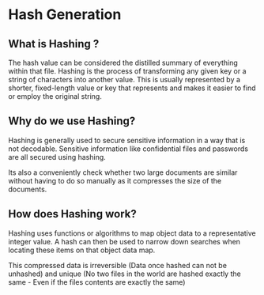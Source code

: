 # Hash Generation

## What is Hashing ?

The hash value can be considered the distilled summary of everything within that file. Hashing is the process of transforming any given key or a string of characters into another value. This is usually represented by a shorter, fixed-length value or key that represents and makes it easier to find or employ the original string.

## Why do we use Hashing?

Hashing is generally used to secure sensitive information in a way that is not decodable. Sensitive information like confidential files and passwords are all secured using hashing.

Its also a conveniently check whether two large  documents are similar without having to do so manually as it compresses the size of the documents.

## How does Hashing work?

Hashing uses functions or algorithms to map object data to a representative integer value. A hash can then be used to narrow down searches when locating these items on that object data map.

This compressed data is irreversible (Data once hashed can not be unhashed) and unique (No two files in the world are hashed exactly the same - Even if the files contents are exactly the same)

